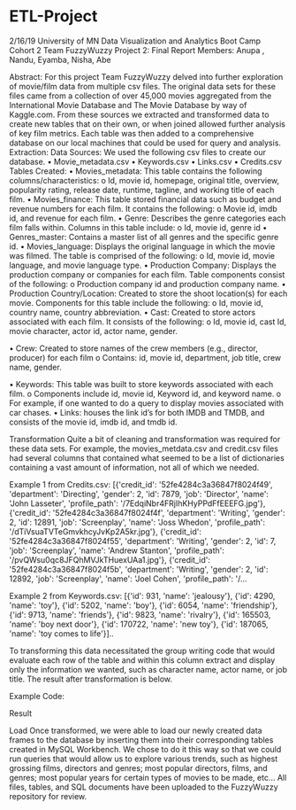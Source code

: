 # ETL-Project
2/16/19
University of MN Data Visualization and Analytics Boot Camp
Cohort 2
Team FuzzyWuzzy Project 2: Final Report 
Members: Anupa , Nandu, Eyamba, Nisha, Abe


Abstract: For this project Team FuzzyWuzzy delved into further exploration of movie/film data from multiple csv files. The original data sets for these files came from a collection of over 45,000 movies aggregated from the International Movie Database and The Movie Database by way of Kaggle.com.  From these sources we extracted and transformed data to create new tables that on their own, or when joined allowed further analysis of key film metrics. Each table was then added to a comprehensive database on our local machines that could be used for query and analysis.
Extraction: 
Data Sources: We used the following csv files to create our database. 
•	Movie_metadata.csv
•	Keywords.csv
•	Links.csv
•	Credits.csv
Tables Created:
•	Movies_metadata: This table contains the following columns/characteristics:
o	Id, movie id, homepage, original title, overview, popularity rating, release date, runtime, tagline, and working title of each film.
•	Movies_finance: This table stored financial data such as budget and revenue numbers for each film. It contains the following:
o	Movie id, imdb id,  and revenue for each film.
•	Genre: Describes the genre categories each film falls within. Columns in this table include:
o	Id, movie id, genre id
•	Genres_master: Contains a master list of all genres and the specific genre id.
•	Movies_language: Displays the original language in which the movie was filmed. The table is comprised of the following:
o	Id, movie id, movie language, and movie language type.
•	Production Company: Displays the production company or companies for each film. Table components consist of the following:
o	Production company id and production company name.
•	Production Country/Location: Created to store the shoot location(s) for each movie. Components for this table include the following:
o	Id, movie id, country name, country abbreviation.
•	Cast: Created to store actors associated with each film. It consists of the following:
o	Id, movie id, cast Id, movie character, actor id, actor name, gender.

•	Crew: Created to store names of the crew members (e.g., director, producer) for each film
o	Contains: id, movie id, department, job title, crew name, gender.

•	Keywords: This table was built to store keywords associated with each film. 
o	Components include id, movie id, Keyword id, and keyword name.
o	For example, if one wanted to do a query to display movies associated with car chases.
•	Links: houses the link id’s for both IMDB and TMDB, and consists of the movie id, imdb id, and tmdb id.


Transformation
Quite a bit of cleaning and transformation was required for these data sets. For example, the movies_metdata.csv and credit.csv files had several columns that contained what seemed to be a list of dictionaries containing a vast amount of information, not all of which we needed.  

Example 1 from Credits.csv:  [{'credit_id': '52fe4284c3a36847f8024f49', 'department': 'Directing', 'gender': 2, 'id': 7879, 'job': 'Director', 'name': 'John Lasseter', 'profile_path': '/7EdqiNbr4FRjIhKHyPPdFfEEEFG.jpg'}, {'credit_id': '52fe4284c3a36847f8024f4f', 'department': 'Writing', 'gender': 2, 'id': 12891, 'job': 'Screenplay', 'name': 'Joss Whedon', 'profile_path': '/dTiVsuaTVTeGmvkhcyJvKp2A5kr.jpg'}, {'credit_id': '52fe4284c3a36847f8024f55', 'department': 'Writing', 'gender': 2, 'id': 7, 'job': 'Screenplay', 'name': 'Andrew Stanton', 'profile_path': '/pvQWsu0qc8JFQhMVJkTHuexUAa1.jpg'}, {'credit_id': '52fe4284c3a36847f8024f5b', 'department': 'Writing', 'gender': 2, 'id': 12892, 'job': 'Screenplay', 'name': 'Joel Cohen', 'profile_path': '/…

Example 2 from Keywords.csv: [{'id': 931, 'name': 'jealousy'}, {'id': 4290, 'name': 'toy'}, {'id': 5202, 'name': 'boy'}, {'id': 6054, 'name': 'friendship'}, {'id': 9713, 'name': 'friends'}, {'id': 9823, 'name': 'rivalry'}, {'id': 165503, 'name': 'boy next door'}, {'id': 170722, 'name': 'new toy'}, {'id': 187065, 'name': 'toy comes to life'}]..

To transforming this data necessitated the group writing code that would evaluate each row of the table and within this column extract and display only the information we wanted, such as character name, actor name, or job title. The result after transformation is below.





Example Code:
 
Result
 

Load
Once transformed, we were able to load our newly created data frames to the database by inserting them into their corresponding tables created in MySQL Workbench. We chose to do it this way so that we could run queries that would allow us to explore various trends, such as highest grossing films, directors and genres; most popular directors, films, and genres; most popular years for certain types of movies to be made, etc…
All files, tables, and SQL documents have been uploaded to the FuzzyWuzzy repository for review.
